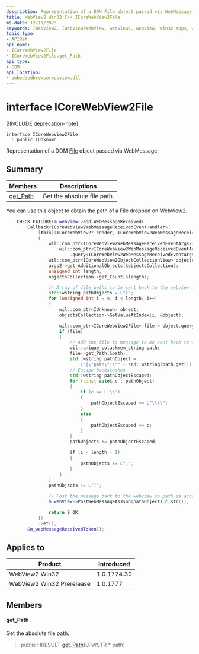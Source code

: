 ```yaml
---
description: Representation of a DOM File object passed via WebMessage.
title: WebView2 Win32 C++ ICoreWebView2File
ms.date: 12/11/2023
keywords: IWebView2, IWebView2WebView, webview2, webview, win32 apps, win32, edge, ICoreWebView2, ICoreWebView2Controller, browser control, edge html, ICoreWebView2File
topic_type: 
- APIRef
api_name:
- ICoreWebView2File
- ICoreWebView2File.get_Path
api_type:
- COM
api_location:
- embeddedbrowserwebview.dll
---
```


# interface ICoreWebView2File

[!INCLUDE [deprecation-note](../includes/deprecation-note.md)]

```
interface ICoreWebView2File
  : public IUnknown
```

Representation of a DOM [File](https://developer.mozilla.org/en-US/docs/Web/API/File) object passed via WebMessage.

## Summary

 Members                        | Descriptions
--------------------------------|---------------------------------------------
[get_Path](#get_path) | Get the absolute file path.

You can use this object to obtain the path of a File dropped on WebView2. 
```cpp
    CHECK_FAILURE(m_webView->add_WebMessageReceived(
        Callback<ICoreWebView2WebMessageReceivedEventHandler>(
            [this](ICoreWebView2* sender, ICoreWebView2WebMessageReceivedEventArgs* args)
            {
                wil::com_ptr<ICoreWebView2WebMessageReceivedEventArgs2> args2 =
                    wil::com_ptr<ICoreWebView2WebMessageReceivedEventArgs>(args)
                        .query<ICoreWebView2WebMessageReceivedEventArgs2>();
                wil::com_ptr<ICoreWebView2ObjectCollectionView> objectsCollection;
                args2->get_AdditionalObjects(&objectsCollection);
                unsigned int length;
                objectsCollection->get_Count(&length);

                // Array of file paths to be sent back to the webview as JSON
                std::wstring pathObjects = L"[";
                for (unsigned int i = 0; i < length; i++)
                {
                    wil::com_ptr<IUnknown> object;
                    objectsCollection->GetValueAtIndex(i, &object);

                    wil::com_ptr<ICoreWebView2File> file = object.query<ICoreWebView2File>();
                    if (file)
                    {
                        // Add the file to message to be sent back to webview
                        wil::unique_cotaskmem_string path;
                        file->get_Path(&path);
                        std::wstring pathObject =
                            L"{\"path\":\"" + std::wstring(path.get()) + L"\"}";
                        // Escape backslashes
                        std::wstring pathObjectEscaped;
                        for (const auto& c : pathObject)
                        {
                            if (c == L'\\')
                            {
                                pathObjectEscaped += L"\\\\";
                            }
                            else
                            {
                                pathObjectEscaped += c;
                            }
                        }
                        pathObjects += pathObjectEscaped;

                        if (i < length - 1)
                        {
                            pathObjects += L",";
                        }
                    }
                }
                pathObjects += L"]";

                // Post the message back to the webview so path is accessible to content
                m_webView->PostWebMessageAsJson(pathObjects.c_str());

                return S_OK;
            })
            .Get(),
        &m_webMessageReceivedToken));
```

## Applies to

Product                         | Introduced
--------------------------------|---------------------------------------------
WebView2 Win32            |    1.0.1774.30
WebView2 Win32 Prerelease |    1.0.1777

## Members

#### get_Path

Get the absolute file path.

> public HRESULT [get_Path](#get_path)(LPWSTR * path)


